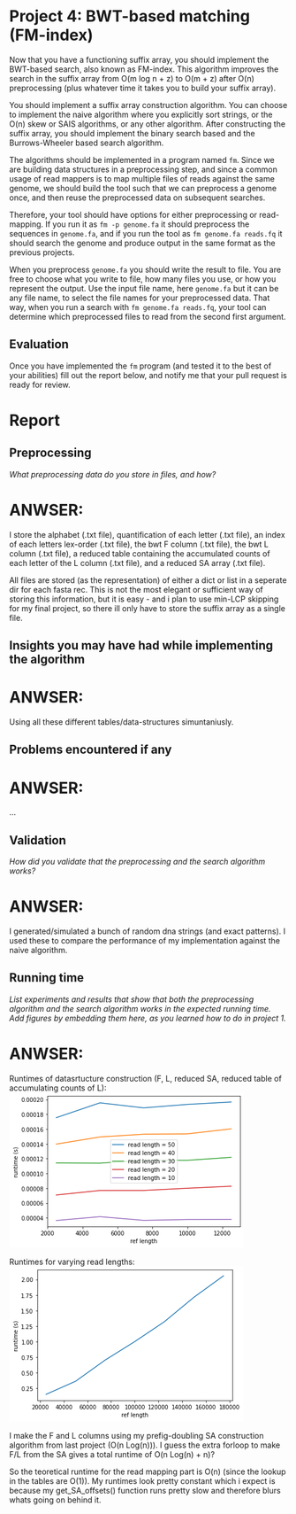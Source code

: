 # Project 4: BWT-based matching (FM-index)

Now that you have a functioning suffix array, you should implement the BWT-based search, also known as FM-index. This algorithm improves the search in the suffix array from O(m log n + z) to O(m + z) after O(n) preprocessing (plus whatever time it takes you to build your suffix array).

You should implement a suffix array construction algorithm. You can choose to implement the naive algorithm where you explicitly sort strings, or the O(n) skew or SAIS algorithms, or any other algorithm. After constructing the suffix array, you should implement the binary search based and the Burrows-Wheeler based search algorithm.

The algorithms should be implemented in a program named `fm`. Since we are building data structures in a preprocessing step, and since a common usage of read mappers is to map multiple files of reads against the same genome, we should build the tool such that we can preprocess a genome once, and then reuse the preprocessed data on subsequent searches.

Therefore, your tool should have options for either preprocessing or read-mapping. If you run it as `fm -p genome.fa` it should preprocess the sequences in `genome.fa`, and if you run the tool as  `fm genome.fa reads.fq` it should search the genome and produce output in the same format as the previous projects.

When you preprocess `genome.fa` you should write the result to file. You are free to choose what you write to file, how many files you use, or how you represent the output. Use the input file name, here `genome.fa` but it can be any file name, to select the file names for your preprocessed data. That way, when you run a search with `fm genome.fa reads.fq`, your tool can determine which preprocessed files to read from the second first argument.

## Evaluation

Once you have implemented the `fm` program (and tested it to the best of your abilities) fill out the report below, and notify me that your pull request is ready for review.

# Report

## Preprocessing
*What preprocessing data do you store in files, and how?*

# ANWSER:
I store the alphabet (.txt file), quantification of each letter (.txt file), an index of each letters lex-order (.txt file), the bwt F column (.txt file), the bwt L column (.txt file), a reduced table containing the accumulated counts of each letter of the L column (.txt file), and a reduced SA array (.txt file). 

All files are stored (as the representation) of either a dict or list in a seperate dir for each fasta rec.
This is not the most elegant or sufficient way of storing this information, but it is easy - and i plan to use min-LCP skipping for my final project, so there ill only have to store the suffix array as a single file. 

## Insights you may have had while implementing the algorithm

# ANWSER:
Using all these different tables/data-structures simuntaniusly. 

## Problems encountered if any

# ANWSER:
...

## Validation

*How did you validate that the preprocessing and the search algorithm works?*

# ANWSER:
I generated/simulated a bunch of random dna strings (and exact patterns). I used these to compare the performance of my implementation against the naive algorithm. 

## Running time

*List experiments and results that show that both the preprocessing algorithm and the search algorithm works in the expected running time. Add figures by embedding them here, as you learned how to do in project 1.*

# ANWSER:

Runtimes of datasrtucture construction (F, L, reduced SA, reduced table of accumulating counts of L):
![](figs/read_lengths.png)


Runtimes for varying read lengths:
![](figs/ref_lengths.png)


I make the F and L columns using my prefig-doubling SA construction algorithm from last project (O(n Log(n))).
I guess the extra forloop to make F/L from the SA gives a total runtime of O(n Log(n) + n)?

So the teoretical runtime for the read mapping part is O(n) (since the lookup in the tables are O(1)). My runtimes look pretty constant which i expect is because my get_SA_offsets() function runs pretty slow and therefore blurs whats going on behind it. 



